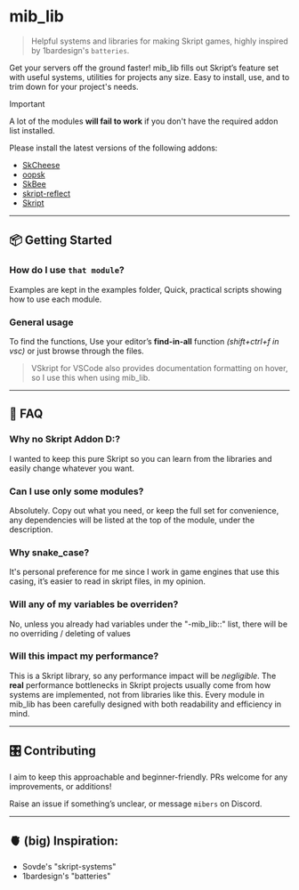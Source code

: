 # mib_lib

> Helpful systems and libraries for making Skript games, highly inspired by 1bardesign's `batteries`.

Get your servers off the ground faster! mib_lib fills out Skript’s feature set with useful systems, utilities for projects any size.
Easy to install, use, and to trim down for your project's needs.

> [!IMPORTANT]
>
> A lot of the modules **will fail to work** if you don't have the required addon list installed.
>  
> Please install the latest versions of the following addons:
>
> - [SkCheese](https://github.com/erenkarakal/SkCheese)
> - [oopsk](https://github.com/sovdeeth/oopsk)
> - [SkBee](https://modrinth.com/plugin/skbee)
> - [skript-reflect](https://github.com/TPGamesNL/skript-reflect)
> - [Skript](https://github.com/SkriptLang/Skript)
---

## 📦 Getting Started

### How do I use `that module`?

Examples are kept in the examples folder, Quick, practical scripts showing how to use each module.

### General usage

To find the functions, Use your editor’s **find-in-all** function *(shift+ctrl+f in vsc)* or just browse through the files.

> VSkript for VSCode also provides documentation formatting on hover, so I use this when using mib_lib. 

---

## 📖 FAQ

### Why no Skript Addon D:?
I wanted to keep this pure Skript so you can learn from the libraries and easily change whatever you want.

### Can I use only some modules?
Absolutely. Copy out what you need, or keep the full set for convenience, any dependencies will be listed at the top of the module, under the description.

### Why snake_case?
It's personal preference for me since I work in game engines that use this casing, it’s easier to read in skript files, in my opinion.

### Will any of my variables be overriden?
No, unless you already had variables under the "-mib_lib::" list, there will be no overriding / deleting of values

### Will this impact my performance?
This is a Skript library, so any performance impact will be *negligible*.
The **real** performance bottlenecks in Skript projects usually come from how systems are implemented,
not from libraries like this.
Every module in mib_lib has been carefully designed with both readability and efficiency in mind.

---

## 🎛️ Contributing

I aim to keep this approachable and beginner-friendly. PRs welcome for any improvements, or additions!

Raise an issue if something’s unclear, or message `mibers` on Discord.

---

## 🫀 (big) Inspiration:
 - Sovde's "skript-systems"
 - 1bardesign's "batteries"
